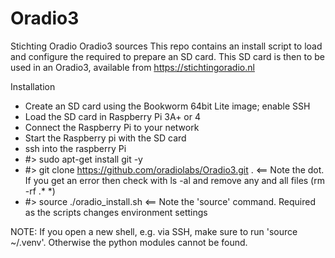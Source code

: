 # Oradio3
Stichting Oradio Oradio3 sources
This repo contains an install script to load and configure the required to prepare an SD card.
This SD card is then to be used in an Oradio3, available from https://stichtingoradio.nl

Installation
- Create an SD card using the Bookworm 64bit Lite image; enable SSH
- Load the SD card in Raspberry Pi 3A+ or 4
- Connect the Raspberry Pi to your network
- Start the Raspberry pi with the SD card
- ssh into the raspberry Pi
- #> sudo apt-get install git -y
- #> git clone https://github.com/oradiolabs/Oradio3.git .  <== Note the dot. If you get an error then check with ls -al and remove any and all files (rm -rf .* *)
- #> source ./oradio_install.sh    <== Note the 'source' command. Required as the scripts changes environment settings

NOTE: If you open a new shell, e.g. via SSH, make sure to run 'source ~/.venv'. Otherwise the python modules cannot be found.
